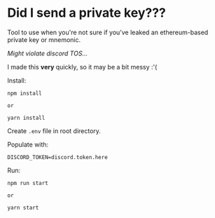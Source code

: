 # Did I send a private key???

Tool to use when you're not sure if you've leaked an ethereum-based private key or mnemonic.

*Might violate discord TOS...*

I made this **very** quickly, so it may be a bit messy :'( 

Install:

```
npm install

or

yarn install
```

Create `.env` file in root directory.

Populate with:

```
DISCORD_TOKEN=discord.token.here
```

Run:

```
npm run start

or

yarn start
```
